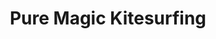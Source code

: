 ---
title: "Pure Magic Kitesurfing"
address: "370 Clontarf Road, Clontarf, Co. Dublin"
tel: "+353 (0)18 05 4912"
county: "Dublin"
category: "Wind Surfing"
type: "Content"
lat: "53.36307907104492"
lng: "-6.178439140319824"
---